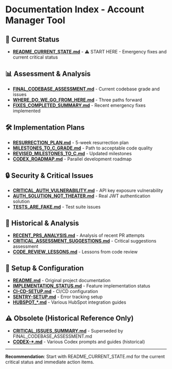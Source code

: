 # Documentation Index - Account Manager Tool

## 🚨 Current Status
- **[README_CURRENT_STATE.md](./README_CURRENT_STATE.md)** - ⚠️ START HERE - Emergency fixes and current critical status

## 📊 Assessment & Analysis
- **[FINAL_CODEBASE_ASSESSMENT.md](./FINAL_CODEBASE_ASSESSMENT.md)** - Current codebase grade and issues
- **[WHERE_DO_WE_GO_FROM_HERE.md](./WHERE_DO_WE_GO_FROM_HERE.md)** - Three paths forward
- **[FIXES_COMPLETED_SUMMARY.md](./FIXES_COMPLETED_SUMMARY.md)** - Recent emergency fixes implemented

## 🛠️ Implementation Plans
- **[RESURRECTION_PLAN.md](./RESURRECTION_PLAN.md)** - 5-week resurrection plan
- **[MILESTONES_TO_C_GRADE.md](./MILESTONES_TO_C_GRADE.md)** - Path to acceptable code quality
- **[REVISED_MILESTONES_TO_C.md](./REVISED_MILESTONES_TO_C.md)** - Updated milestones
- **[CODEX_ROADMAP.md](./CODEX_ROADMAP.md)** - Parallel development roadmap

## 🔒 Security & Critical Issues
- **[CRITICAL_AUTH_VULNERABILITY.md](./CRITICAL_AUTH_VULNERABILITY.md)** - API key exposure vulnerability
- **[AUTH_SOLUTION_NOT_THEATER.md](./AUTH_SOLUTION_NOT_THEATER.md)** - Real JWT authentication solution
- **[TESTS_ARE_FAKE.md](./TESTS_ARE_FAKE.md)** - Test suite issues

## 📝 Historical & Analysis
- **[RECENT_PRS_ANALYSIS.md](./RECENT_PRS_ANALYSIS.md)** - Analysis of recent PR attempts
- **[CRITICAL_ASSESSMENT_SUGGESTIONS.md](./CRITICAL_ASSESSMENT_SUGGESTIONS.md)** - Critical suggestions assessment
- **[CODE_REVIEW_LESSONS.md](./CODE_REVIEW_LESSONS.md)** - Lessons from code review

## 🚧 Setup & Configuration
- **[README.md](./README.md)** - Original project documentation
- **[IMPLEMENTATION_STATUS.md](./IMPLEMENTATION_STATUS.md)** - Feature implementation status
- **[CI-CD-SETUP.md](./CI-CD-SETUP.md)** - CI/CD configuration
- **[SENTRY-SETUP.md](./SENTRY-SETUP.md)** - Error tracking setup
- **[HUBSPOT_*.md](./HUBSPOT_*.md)** - Various HubSpot integration guides

## ⚠️ Obsolete (Historical Reference Only)
- **[CRITICAL_ISSUES_SUMMARY.md](./CRITICAL_ISSUES_SUMMARY.md)** - Superseded by FINAL_CODEBASE_ASSESSMENT.md
- **[CODEX-*.md](./CODEX-*.md)** - Various Codex prompts and guides (historical)

---

**Recommendation**: Start with README_CURRENT_STATE.md for the current critical status and immediate action items.